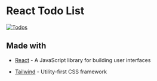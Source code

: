 # React Todo List

[![Todos](https://lh3.google.com/u/1/d/1aR3s3q4Xd-S-U7veDMAQ-t4h2znLBCuG=w1868-h903-iv1)](https://andreogit.github.io/todos/)

## Made with

- [React] - A JavaScript library for building user interfaces
- [Tailwind] - Utility-first CSS framework

  [react]: https://reactjs.org
  [tailwind]: https://tailwindcss.com
